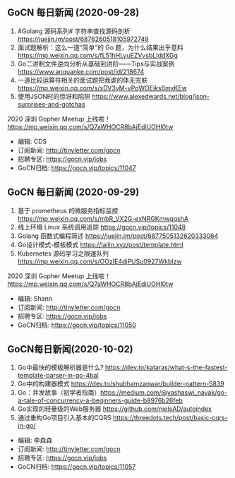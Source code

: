 ## GoCN 每日新闻 (2020-09-28)

1. #Golang 源码系列# 字符串查找源码剖析 https://juejin.im/post/6876260518105972749
2. 面试题解析：这么一道“简单”的 Go 题，为什么结果出乎意料 https://mp.weixin.qq.com/s/fL51hHLyuEZVvsbLIddXGg
3. Go二进制文件逆向分析从基础到进阶——Tips与实战案例 https://www.anquanke.com/post/id/218674
4. 一道比较运算符相关的面试题把我虐的体无完肤 https://mp.weixin.qq.com/s/xDV3yM-vPqWOEiks6mxKEw
5. 使用JSON时的惊讶和陷阱 https://www.alexedwards.net/blog/json-surprises-and-gotchas

2020 深圳 Gopher Meetup 上线啦！ https://mp.weixin.qq.com/s/Q7aWHOCR8bAjEdiUOHI0tw

* 编辑: CDS  
* 订阅新闻: http://tinyletter.com/gocn  
* 招聘专区: https://gocn.vip/jobs  
* GoCN归档: https://gocn.vip/topics/11047

## GoCN 每日新闻 (2020-09-29)

1. 基于 prometheus 的微服务指标监控 https://mp.weixin.qq.com/s/mbR_VX2G-exNRGKmwqqshA
2. 线上环境 Linux 系统调用追踪 https://gocn.vip/topics/11048
3. Golang 函数式编程简述 https://juejin.im/post/6877505132620333064
4. Go设计模式-模板模式 https://lailin.xyz/post/template.html
5. Kubernetes 源码学习之限速队列 https://mp.weixin.qq.com/s/OOzIE4djPUSu0927Wkblzw

2020 深圳 Gopher Meetup 上线啦！ https://mp.weixin.qq.com/s/Q7aWHOCR8bAjEdiUOHI0tw

* 编辑: Shann
* 订阅新闻: http://tinyletter.com/gocn  
* 招聘专区: https://gocn.vip/jobs  
* GoCN归档: https://gocn.vip/topics/11050


## GoCN每日新闻(2020-10-02)

1. Go中最快的模板解析器是什么? https://dev.to/kataras/what-s-the-fastest-template-parser-in-go-4bal
2. Go中的构建器模式 https://dev.to/shubhamzanwar/builder-pattern-5839
3. Go：并发故事（初学者指南）https://medium.com/@yashaswi_nayak/go-a-tale-of-concurrency-a-beginners-guide-b8976b26feb
4. Go实现的轻量级的Web服务器 https://github.com/nielsAD/autoindex
5. 通过重构Go项目引入基本的CQRS https://threedots.tech/post/basic-cqrs-in-go/

* 编辑: 李森森
* 订阅新闻: http://tinyletter.com/gocn
* 招聘专区: https://gocn.vip/jobs
* GoCN归档: https://gocn.vip/topics/11057
  

